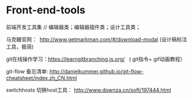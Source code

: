 # Front-end-tools
前端开发工具集
// 编辑器类；编辑器插件类；设计工具类；

马克鳗官网：  http://www.getmarkman.com/#/download-modal (设计稿标注工具，极简)

git在线操作学习：https://learngitbranching.js.org/   ( git指令+ gif动画教程）

git-flow 备忘清单: http://danielkummer.github.io/git-flow-cheatsheet/index.zh_CN.html

switchhosts 切换host工具： http://www.downza.cn/soft/197444.html
